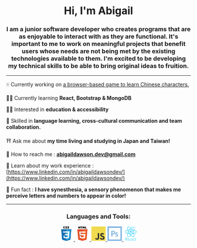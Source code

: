<h1 align="center">Hi, I'm Abigail</h1>
<h3 align="center">I am a junior software developer who creates programs that are as enjoyable to interact with as they are functional. It's important to me to work on meaningful projects that benefit users whose needs are not being met by the existing technologies available to them. I'm excited to be developing my technical skills to be able to bring original ideas to fruition.</h3>

<hr>

🀄 Currently working on [a browser-based game to learn Chinese characters.](https://github.com/AbigailDawson/memory-game)

👩‍💻 Currently learning **React, Bootstrap & MongoDB**

👩‍🎓 Interested in **education & accessibility**

🤝 Skilled in **language learning, cross-cultural communication and team collaboration.**

⛩️ Ask me about **my time living and studying in Japan and Taiwan!**

📨 How to reach me : **abigaildawson.dev@gmail.com**

📄 Learn about my work experience : [https://www.linkedin.com/in/abigaildawsondev/](https://www.linkedin.com/in/abigaildawsondev/)

👀 Fun fact : **I have synesthesia, a sensory phenomenon that makes me perceive letters and numbers to appear in color!**

<hr>

<h3 align="center">Languages and Tools:</h3>
<p align="center"> <a href="https://www.w3schools.com/css/" target="_blank" rel="noreferrer"> <img src="https://raw.githubusercontent.com/devicons/devicon/master/icons/css3/css3-original-wordmark.svg" alt="css3" width="40" height="40"/> </a> <a href="https://www.w3.org/html/" target="_blank" rel="noreferrer"> <img src="https://raw.githubusercontent.com/devicons/devicon/master/icons/html5/html5-original-wordmark.svg" alt="html5" width="40" height="40"/> </a> <a href="https://developer.mozilla.org/en-US/docs/Web/JavaScript" target="_blank" rel="noreferrer"> <img src="https://raw.githubusercontent.com/devicons/devicon/master/icons/javascript/javascript-original.svg" alt="javascript" width="40" height="40"/> </a> <a href="https://www.photoshop.com/en" target="_blank" rel="noreferrer"> <img src="https://raw.githubusercontent.com/devicons/devicon/master/icons/photoshop/photoshop-line.svg" alt="photoshop" width="40" height="40"/> </a> <a href="https://reactjs.org/" target="_blank" rel="noreferrer"> <img src="https://raw.githubusercontent.com/devicons/devicon/master/icons/react/react-original-wordmark.svg" alt="react" width="40" height="40"/> </a> </p>
